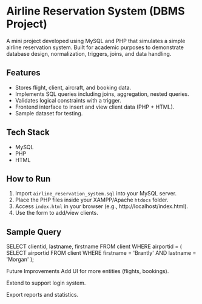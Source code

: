 # Airline Reservation System (DBMS Project)

A mini project developed using MySQL and PHP that simulates a simple airline reservation system. Built for academic purposes to demonstrate database design, normalization, triggers, joins, and data handling.

## Features
- Stores flight, client, aircraft, and booking data.
- Implements SQL queries including joins, aggregation, nested queries.
- Validates logical constraints with a trigger.
- Frontend interface to insert and view client data (PHP + HTML).
- Sample dataset for testing.

## Tech Stack
- MySQL
- PHP
- HTML


## How to Run
1. Import `airline_reservation_system.sql` into your MySQL server.
2. Place the PHP files inside your XAMPP/Apache `htdocs` folder.
3. Access `index.html` in your browser (e.g., http://localhost/index.html).
4. Use the form to add/view clients.

## Sample Query

SELECT clientid, lastname, firstname
FROM client
WHERE airportid = (
  SELECT airportid FROM client WHERE firstname = 'Brantly' AND lastname = 'Morgan'
);

Future Improvements
Add UI for more entities (flights, bookings).

Extend to support login system.

Export reports and statistics.
